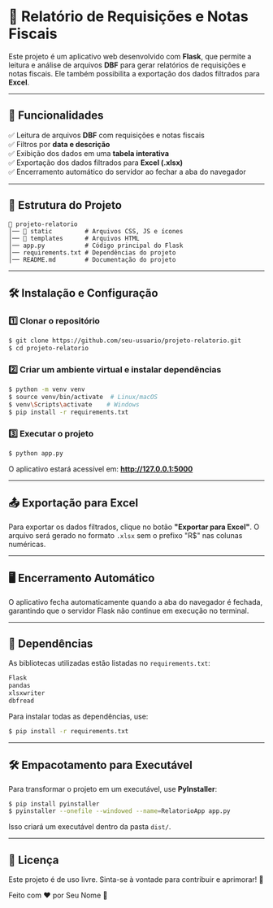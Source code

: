 # 📌 Relatório de Requisições e Notas Fiscais

Este projeto é um aplicativo web desenvolvido com **Flask**, que permite a leitura e análise de arquivos **DBF** para gerar relatórios de requisições e notas fiscais. Ele também possibilita a exportação dos dados filtrados para **Excel**.

---

## 🚀 **Funcionalidades**

✅ Leitura de arquivos **DBF** com requisições e notas fiscais  
✅ Filtros por **data e descrição**  
✅ Exibição dos dados em uma **tabela interativa**  
✅ Exportação dos dados filtrados para **Excel (.xlsx)**  
✅ Encerramento automático do servidor ao fechar a aba do navegador  

---

## 📂 **Estrutura do Projeto**

```
📁 projeto-relatorio
│── 📂 static         # Arquivos CSS, JS e ícones
│── 📂 templates      # Arquivos HTML
│── app.py           # Código principal do Flask
│── requirements.txt # Dependências do projeto
│── README.md        # Documentação do projeto
```

---

## 🛠 **Instalação e Configuração**

### **1️⃣ Clonar o repositório**
```bash
$ git clone https://github.com/seu-usuario/projeto-relatorio.git
$ cd projeto-relatorio
```

### **2️⃣ Criar um ambiente virtual e instalar dependências**
```bash
$ python -m venv venv
$ source venv/bin/activate  # Linux/macOS
$ venv\Scripts\activate    # Windows
$ pip install -r requirements.txt
```

### **3️⃣ Executar o projeto**
```bash
$ python app.py
```
O aplicativo estará acessível em: **http://127.0.0.1:5000**

---

## 📤 **Exportação para Excel**
Para exportar os dados filtrados, clique no botão **"Exportar para Excel"**. O arquivo será gerado no formato `.xlsx` sem o prefixo "R$" nas colunas numéricas.

---

## 🖥 **Encerramento Automático**
O aplicativo fecha automaticamente quando a aba do navegador é fechada, garantindo que o servidor Flask não continue em execução no terminal.

---

## 🔧 **Dependências**

As bibliotecas utilizadas estão listadas no `requirements.txt`:

```txt
Flask
pandas
xlsxwriter
dbfread
```
Para instalar todas as dependências, use:
```bash
$ pip install -r requirements.txt
```

---

## 🛠 **Empacotamento para Executável**
Para transformar o projeto em um executável, use **PyInstaller**:

```bash
$ pip install pyinstaller
$ pyinstaller --onefile --windowed --name=RelatorioApp app.py
```
Isso criará um executável dentro da pasta `dist/`.

---

## 📄 **Licença**

Este projeto é de uso livre. Sinta-se à vontade para contribuir e aprimorar! 🎉

Feito com ❤️ por Seu Nome 🚀


